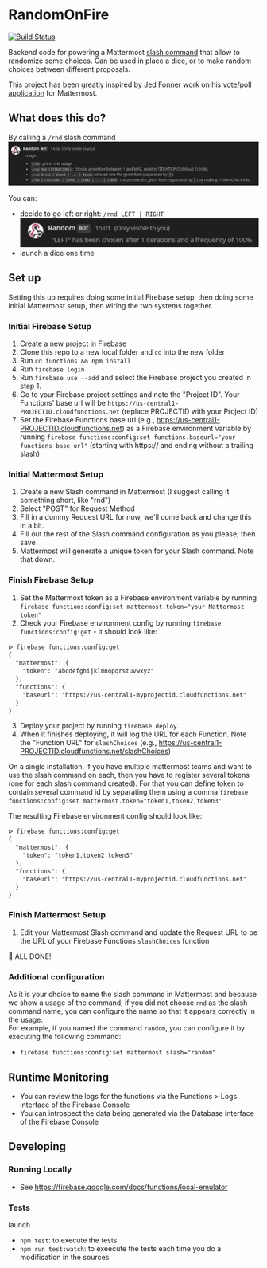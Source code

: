 # RandomOnFire
[![Build Status](https://travis-ci.org/McFoggy/RandomOnFire.svg?branch=master)](https://travis-ci.org/McFoggy/RandomOnFire)

Backend code for powering a Mattermost [slash command](https://docs.mattermost.com/developer/slash-commands.html) that allow to randomize some choices.
Can be used in place a dice, or to make random choices between different proposals.

This project has been greatly inspired by [Jed Fonner](https://github.com/jedfonner) work on his [vote/poll application](https://github.com/jedfonner/MattermostOnFire) for Mattermost.  

## What does this do?

By calling a `/rnd` slash command
![Usage](usage.jpg)

You can:

- decide to go left or right: `/rnd LEFT | RIGHT`
  ![left or right](left-right.jpg)
- launch a dice one time

## Set up
Setting this up requires doing some initial Firebase setup, then doing some initial Mattermost setup, then wiring the two systems together.

### Initial Firebase Setup
1. Create a new project in Firebase
1. Clone this repo to a new local folder and `cd` into the new folder
1. Run `cd functions && npm install`
1. Run `firebase login`
1. Run `firebase use --add` and select the Firebase project you created in step 1.
1. Go to your Firebase project settings and note the "Project ID". Your Functions' base url will be `https://us-central1-PROJECTID.cloudfunctions.net` (replace PROJECTID with your Project ID)
1. Set the Firebase Functions base url (e.g., https://us-central1-PROJECTID.cloudfunctions.net) as a Firebase environment variable by running `firebase functions:config:set functions.baseurl="your functions base url"` (starting with https:// and ending without a trailing slash)

### Initial Mattermost Setup
1. Create a new Slash command in Mattermost (I suggest calling it something short, like "rnd")
1. Select "POST" for Request Method
1. Fill in a dummy Request URL for now, we'll come back and change this in a bit.
1. Fill out the rest of the Slash command configuration as you please, then save
1. Mattermost will generate a unique token for your Slash command.  Note that down.

### Finish Firebase Setup
1. Set the Mattermost token as a Firebase environment variable by running `firebase functions:config:set mattermost.token="your Mattermost token"`
1. Check your Firebase environment config by running `firebase functions:config:get` - it should look like:
```
ᐅ firebase functions:config:get
{
  "mattermost": {
    "token": "abcdefghijklmnopqrstuvwxyz"
  },
  "functions": {
    "baseurl": "https://us-central1-myprojectid.cloudfunctions.net"
  }
}
```
3. Deploy your project by running `firebase deploy`.
4. When it finishes deploying, it will log the URL for each Function. Note the "Function URL" for `slashChoices` (e.g., https://us-central1-PROJECTID.cloudfunctions.net/slashChoices)

On a single installation, if you have multiple mattermost teams and want to use the slash command on each, then you have to register several tokens (one for each slash command created).
For that you can define token to contain several command id by separating them using a comma `firebase functions:config:set mattermost.token="token1,token2,token3"`

The resulting Firebase environment config should look like:
```
ᐅ firebase functions:config:get
{
  "mattermost": {
    "token": "token1,token2,token3"
  },
  "functions": {
    "baseurl": "https://us-central1-myprojectid.cloudfunctions.net"
  }
}
```

### Finish Mattermost Setup
1. Edit your Mattermost Slash command and update the Request URL to be the URL of your Firebase Functions `slashChoices` function

🎉  ALL DONE!

### Additional configuration

As it is your choice to name the slash command in Mattermost and because we show a usage of the command, if you did not choose `rnd` as the slash command name, 
you can configure the name so that it appears correctly in the usage.  
For example, if you named the command `random`, you can configure it by executing the following command:
- `firebase functions:config:set mattermost.slash="random"` 

## Runtime Monitoring
* You can review the logs for the functions via the Functions > Logs interface of the Firebase Console
* You can introspect the data being generated via the Database interface of the Firebase Console

## Developing

### Running Locally
* See https://firebase.google.com/docs/functions/local-emulator

### Tests

launch 
- `npm test`: to execute the tests
- `npm run test:watch`: to exeecute the tests each time you do a modification in the sources
